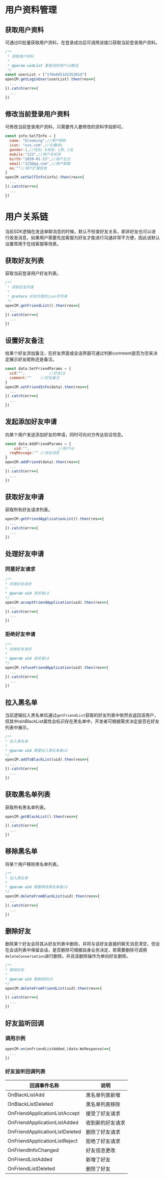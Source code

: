 # 用户资料管理



## 获取用户资料

可通过ID批量获取用户资料，在登录成功后可调用该接口获取当前登录用户资料。

```js
/**
 * 获取用户资料
 *
 * @param uidList 要查询的用户id数组
 */
const userList = ["1f8e0d51d335301d"]
openIM.getLoginUser(userList).then(res=>{
  ...
}).catch(err=>{
  ...
})
```



## 修改当前登录用户资料

可修改当前登录用户资料，只需要传入要修改的资料字段即可。

```js
const info:SelfInfo = {
  name: "blooming",//用户昵称
  icon: "xxx.com",//头像URL
  gender:1,//性别，0未知，1男，2女
  mobile:"123",//用户手机号
  birth:"2020-01-23",//用户生日
  email:"123@qq.com",//用户邮箱
  ex:""//用户扩展信息
}
openIM.setSelfInfo(info).then(res=>{
  ...
}).catch(err=>{
  ...
})
```



# 用户关系链

当前SDK逻辑在发送单聊消息的时候，默认不检查好友关系，即非好友也可以进行收发消息，如果用户需要先加客服为好友才能进行沟通非常不方便，因此该默认设置常用于在线客服等场景。

## 获取好友列表

获取当前登录用户好友列表。

```js
/**
 * 获取好友列表
 *
 * @return 好友列表的json字符串
 */
openIM.getFriendList().then(res=>{
  ...
}).catch(err=>{
  ...
})
```



## 设置好友备注

给某个好友添加备注，在好友界面或会话界面可通过判断comment是否为空来决定展示好友昵称还是备注。

```js
const data:SetFriendParams = {
  uid:"",			//好友id
  comment:""	//好友备注
}
openIM.setFriendInfo(data).then(res=>{
  ...
}).catch(err=>{
  ...
})
```



## 发起添加好友申请

向某个用户发送添加好友的申请，同时可向对方传达验证信息。

```js
const data:AddFriendParams = {
	uid:"",				//用户id
  reqMessage:""	//验证消息
}
openIM.addFriend(data).then(res=>{
  ...
}).catch(err=>{
  ...
})
```



## 获取好友申请

获取所有好友请求列表。

```js
openIM.getFriendApplicationList().then(res=>{
  ...
}).catch(err=>{
  ...
})
```



## 处理好友申请



### 同意好友请求

```js
/**
* 同意好友请求
*
* @param uid 请求者id
*/
openIM.acceptFriendApplication(uid).then(res=>{
  ...
}).catch(err=>{
  ...
})
```



### 拒绝好友申请

```js
/**
* 拒绝好友请求
*
* @param uid 请求者id
*/
openIM.refuseFriendApplication(uid).then(res=>{
  ...
}).catch(err=>{
  ...
})
```



## 拉入黑名单

当前逻辑拉入黑名单后通过`getFriendList`获取的好友列表中依然会返回该用户，但其中isInBlackList属性会标识存在黑名单中，开发者可根据需求决定是否在好友列表中展示。

```js
/**
* 拉入黑名单
*
* @param uid 需要拉入黑名单者id
*/
openIM.addToBlackList(uid).then(res=>{
  ...
}).catch(err=>{
  ...
})
```



## 获取黑名单列表

获取所有黑名单列表。

```js
openIM.getBlackList().then(res=>{
  ...
}).catch(err=>{
  ...
})
```



## 移除黑名单

将某个用户移除黑名单列表。

```js
/**
* 拉入黑名单
*
* @param uid 需要移除黑名单者id
*/
openIM.deleteFromBlackList(uid).then(res=>{
  ...
}).catch(err=>{
  ...
})
```



## 删除好友

删除某个好友会将其从好友列表中删除，并将与该好友直接的聊天消息清空，但会在会话列表中保留会话，是否删除可根据自身业务决定，若需要删除可调用`deleteConversation`进行删除。并且该删除操作为单向好友删除。

```js
/**
* 删除好友
*
* @param uid 要删除的id
*/
openIM.deleteFromFriendList(uid).then(res=>{
  ...
}).catch(err=>{
  ...
})
```



## 好友监听回调



### 调用示例

```js
openIM.on(onFriendListAdded,(data:WsResponse)=>{
  ...
})
```



### 好友监听回调列表

| 回调事件名称                   | 说明             |
| ------------------------------ | ---------------- |
| OnBlackListAdd                 | 黑名单列表新增   |
| OnBlackListDeleted             | 黑名单列表移除   |
| OnFriendApplicationListAccept  | 接受了好友请求   |
| OnFriendApplicationListAdded   | 收到新的好友请求 |
| OnFriendApplicationListDeleted | 删除了好友请求   |
| OnFriendApplicationListReject  | 拒绝了好友请求   |
| OnFriendInfoChanged            | 好友信息更改     |
| OnFriendListAdded              | 新增了好友       |
| OnFriendListDeleted            | 删除了好友       |

